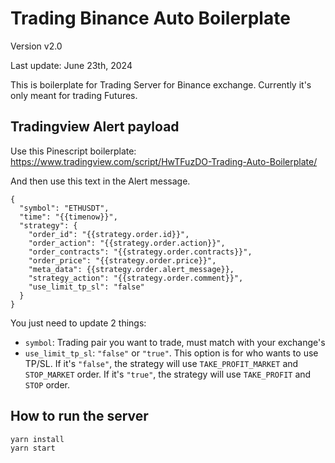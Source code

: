 # Trading Binance Auto Boilerplate

Version v2.0

Last update: June 23th, 2024

This is boilerplate for Trading Server for Binance exchange. Currently it's only meant for trading Futures.

## Tradingview Alert payload

Use this Pinescript boilerplate: https://www.tradingview.com/script/HwTFuzDO-Trading-Auto-Boilerplate/

And then use this text in the Alert message.

```
{
  "symbol": "ETHUSDT",
  "time": "{{timenow}}",
  "strategy": {
    "order_id": "{{strategy.order.id}}",
    "order_action": "{{strategy.order.action}}",
    "order_contracts": "{{strategy.order.contracts}}",
    "order_price": "{{strategy.order.price}}",
    "meta_data": {{strategy.order.alert_message}},
    "strategy_action": "{{strategy.order.comment}}",
    "use_limit_tp_sl": "false"
  }
}
```

You just need to update 2 things:

- `symbol`: Trading pair you want to trade, must match with your exchange's
- `use_limit_tp_sl`: `"false"` or `"true"`. This option is for who wants to use TP/SL. If it's `"false"`, the strategy will use `TAKE_PROFIT_MARKET` and `STOP_MARKET` order. If it's `"true"`, the strategy will use `TAKE_PROFIT` and `STOP` order.

## How to run the server

```
yarn install
yarn start
```
